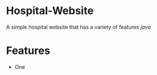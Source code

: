 # Hospital-Website
A simple hospital website that has a variety of features <em>java</em>

<h1>Features</h1>

<ul>
  <li>One</li>
</ul>

